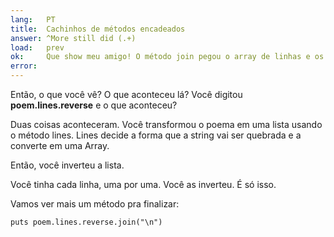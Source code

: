 ```yaml
---
lang:   PT
title:  Cachinhos de métodos encadeados
answer: ^More still did (.+)
load:   prev
ok:     Que show meu amigo! O método join pegou o array de linhas e os juntou em uma string.
error:  
---
```


Então, o que você vê? O que aconteceu lá? Você digitou __poem.lines.reverse__ e o que aconteceu?

Duas coisas aconteceram. Você transformou o poema em uma lista usando o método lines.
Lines decide a forma que a string vai ser quebrada e a converte em uma Array.

Então, você inverteu a lista. 

Você tinha cada linha, uma por uma. Você as inverteu. É só isso.

Vamos ver mais um método pra finalizar:

    puts poem.lines.reverse.join("\n")
